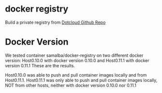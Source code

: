 docker registry
========

Build a private registry from [Dotcloud Github Repo](https://github.com/dotcloud/docker-registry)


Docker Version
========

We tested container samalba/docker-registry on two different docker version:
Host0.10.0 with docker version 0.10.0 and Host0.11.1 with docker version 0.11.1 
These are the results.

Host0.10.0  was able to push and pull container images locally and from Host0.11.1.
Host0.11.1 was only able to push and pull container images locally, NOT from other hosts,
neither with docker version 0.10.0 nor 0.11.1 

